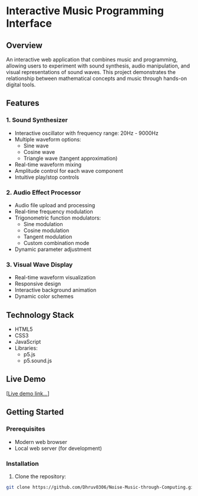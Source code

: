 # Interactive Music Programming Interface

## Overview
An interactive web application that combines music and programming, allowing users to experiment with sound synthesis, audio manipulation, and visual representations of sound waves. This project demonstrates the relationship between mathematical concepts and music through hands-on digital tools.

## Features

### 1. Sound Synthesizer
- Interactive oscillator with frequency range: 20Hz - 9000Hz
- Multiple waveform options:
  - Sine wave
  - Cosine wave
  - Triangle wave (tangent approximation)
- Real-time waveform mixing
- Amplitude control for each wave component
- Intuitive play/stop controls

### 2. Audio Effect Processor
- Audio file upload and processing
- Real-time frequency modulation
- Trigonometric function modulators:
  - Sine modulation
  - Cosine modulation
  - Tangent modulation
  - Custom combination mode
- Dynamic parameter adjustment

### 3. Visual Wave Display
- Real-time waveform visualization
- Responsive design
- Interactive background animation
- Dynamic color schemes

## Technology Stack
- HTML5
- CSS3
- JavaScript
- Libraries:
  - p5.js
  - p5.sound.js

## Live Demo
[[Live demo link...](https://dhruv0306.github.io/Music-through-Computer-Programming/)]

## Getting Started

### Prerequisites
- Modern web browser
- Local web server (for development)

### Installation

1. Clone the repository:
```bash
git clone https://github.com/Dhruv0306/Noise-Music-through-Computing.git
